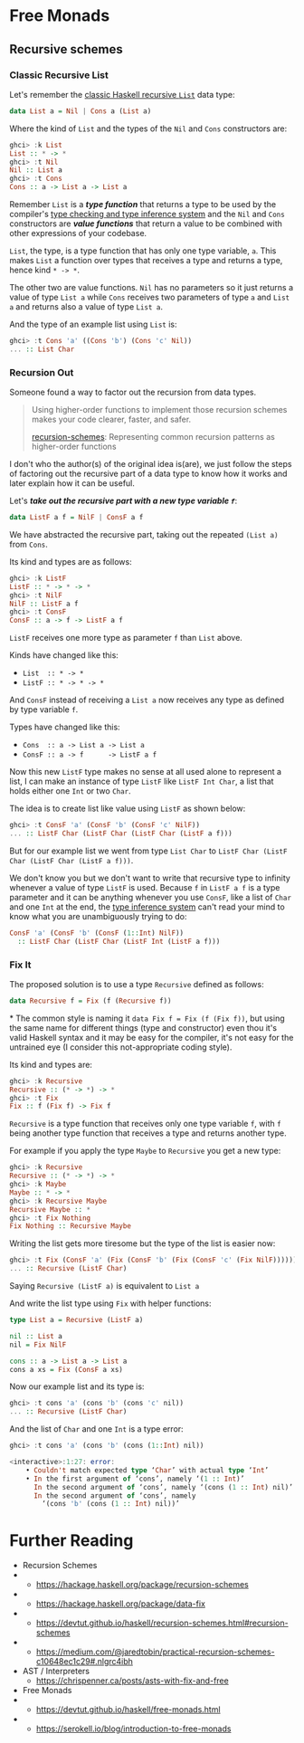 # Free Monads

## Recursive schemes

### Classic Recursive List

Let's remember the [classic Haskell recursive ```List```](MonadExample.md) data 
type:
```haskell
data List a = Nil | Cons a (List a)
```

Where the kind of ```List``` and the types of the ```Nil``` and ```Cons```
constructors are:
```haskell
ghci> :k List
List :: * -> *
ghci> :t Nil
Nil :: List a
ghci> :t Cons
Cons :: a -> List a -> List a
```

Remember ```List``` is a ***type function*** that returns a type to be used by
the compiler's
[type checking and type inference system](TypeCheckingAndInference.md) and the
```Nil``` and ```Cons``` constructors are ***value functions*** that return a
value to be combined with other expressions of your codebase.

```List```, the type, is a type function that has only one type variable,
```a```. This makes ```List``` a function over types that receives a type and
returns a type, hence kind ```* -> *```.

The other two are value functions. ```Nil``` has no parameters so it just 
returns a value of type ```List a``` while ```Cons```  receives two parameters
of type ```a``` and ```List a``` and returns also a value of type ```List a```.

And the type of an example list using ```List``` is:
```haskell
ghci> :t Cons 'a' ((Cons 'b') (Cons 'c' Nil))
... :: List Char
```

### Recursion Out

Someone found a way to factor out the recursion from data types.

> Using higher-order functions to implement those recursion schemes makes your
> code clearer, faster, and safer.
>
> [recursion-schemes](https://hackage.haskell.org/package/recursion-schemes):
> Representing common recursion patterns as higher-order functions

I don't who the author(s) of the original idea is(are), we just follow the steps
of factoring out the recursive part of a data type to know how it works and
later explain how it can be useful.

Let's ***take out the recursive part with a new type variable ```f```***:
```haskell
data ListF a f = NilF | ConsF a f
```

We have abstracted the recursive part, taking out the repeated ```(List a)```
from ```Cons```.
<!-- If ```Cons``` goes here in a newline it's not rendered. -->

Its kind and types are as follows:
```haskell
ghci> :k ListF
ListF :: * -> * -> *
ghci> :t NilF
NilF :: ListF a f
ghci> :t ConsF
ConsF :: a -> f -> ListF a f
```

```ListF``` receives one more type as parameter ```f``` than ```List``` above.

Kinds have changed like this:
- ```List  :: * -> *```
- ```ListF :: * -> * -> *```

And ```ConsF``` instead of receiving a ```List a``` now receives any type as
defined by type variable ```f```.

Types have changed like this:
- ```Cons  :: a -> List a -> List a```
- ```ConsF :: a -> f      -> ListF a f```

Now this new ```ListF``` type makes no sense at all used alone to represent a
list, I can make an instance of type ```ListF``` like ```ListF Int Char```, a
list that holds either one ```Int``` or two ```Char```.

The idea is to create list like value using ```ListF``` as shown below:
```haskell
ghci> :t ConsF 'a' (ConsF 'b' (ConsF 'c' NilF))
... :: ListF Char (ListF Char (ListF Char (ListF a f)))
```

But for our example list we went from type ```List Char``` to
```ListF Char (ListF Char (ListF Char (ListF a f)))```.

We don't know you but we don't want to write that recursive type to infinity 
whenever a value of type ```ListF``` is used. Because ```f``` in ```ListF a f```
is a type parameter and it can be anything whenever you use ```ConsF```, like a
list of ```Char``` and one ```Int``` at the end, the
[type inference system](TypeCheckingAndInference.md) can't read your mind to
know what you are unambiguously trying to do:
```haskell
ConsF 'a' (ConsF 'b' (ConsF (1::Int) NilF))
  :: ListF Char (ListF Char (ListF Int (ListF a f)))
```

### Fix It

The proposed solution is to use a type ```Recursive``` defined as follows:
```haskell
data Recursive f = Fix (f (Recursive f))
```

\* The common style is naming it ```data Fix f = Fix (f (Fix f))```, but using
the same name for different things (type and constructor) even thou it's valid
Haskell syntax and it may be easy for the compiler, it's not easy for the 
untrained eye (I consider this not-appropriate coding style).

Its kind and types are:
```haskell
ghci> :k Recursive
Recursive :: (* -> *) -> *
ghci> :t Fix
Fix :: f (Fix f) -> Fix f
```

```Recursive``` is a type function that receives only one type variable ```f```,
with ```f``` being another type function that receives a type and returns
another type.

For example if you apply the type ```Maybe``` to ```Recursive``` you get a new
type:
```haskell
ghci> :k Recursive
Recursive :: (* -> *) -> *
ghci> :k Maybe
Maybe :: * -> *
ghci> :k Recursive Maybe
Recursive Maybe :: *
ghci> :t Fix Nothing
Fix Nothing :: Recursive Maybe
```

Writing the list gets more tiresome but the type of the list is easier now:
```haskell
ghci> :t Fix (ConsF 'a' (Fix (ConsF 'b' (Fix (ConsF 'c' (Fix NilF))))))
... :: Recursive (ListF Char)
```

Saying ```Recursive (ListF a)``` is equivalent to ```List a```

And write the list type using ```Fix``` with helper functions:
```haskell
type List a = Recursive (ListF a)

nil :: List a
nil = Fix NilF

cons :: a -> List a -> List a
cons a xs = Fix (ConsF a xs)
```

Now our example list and its type is:
```haskell
ghci> :t cons 'a' (cons 'b' (cons 'c' nil))
... :: Recursive (ListF Char)
```

And the list of ```Char``` and one ```Int``` is a type error:
```haskell
ghci> :t cons 'a' (cons 'b' (cons (1::Int) nil))

<interactive>:1:27: error:
    • Couldn't match expected type ‘Char’ with actual type ‘Int’
    • In the first argument of ‘cons’, namely ‘(1 :: Int)’
      In the second argument of ‘cons’, namely ‘(cons (1 :: Int) nil)’
      In the second argument of ‘cons’, namely
        ‘(cons 'b' (cons (1 :: Int) nil))’
```

# Further Reading

- Recursion Schemes
- - https://hackage.haskell.org/package/recursion-schemes
- - https://hackage.haskell.org/package/data-fix
- - https://devtut.github.io/haskell/recursion-schemes.html#recursion-schemes
- - https://medium.com/@jaredtobin/practical-recursion-schemes-c10648ec1c29#.nlgrc4ibh
- AST / Interpreters
  - https://chrispenner.ca/posts/asts-with-fix-and-free
- Free Monads
- - https://devtut.github.io/haskell/free-monads.html
- - https://serokell.io/blog/introduction-to-free-monads
